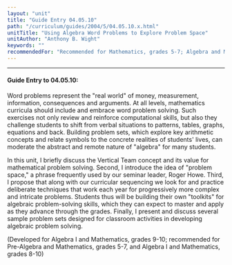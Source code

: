```yaml
---
layout: "unit"
title: "Guide Entry 04.05.10"
path: "/curriculum/guides/2004/5/04.05.10.x.html"
unitTitle: "Using Algebra Word Problems to Explore Problem Space"
unitAuthor: "Anthony B. Wight"
keywords: ""
recommendedFor: "Recommended for Mathematics, grades 5-7; Algebra and Mathematics, grades 8-10."
---
```

<body>
<hr/>
<h4>
Guide Entry to 04.05.10:
</h4>
<p>
Word problems represent the "real world" of money, measurement, information, consequences and arguments.  At all levels, mathematics curricula should include and embrace word problem solving.  Such exercises not only review and reinforce computational skills, but also they challenge students to shift from verbal situations to patterns, tables, graphs, equations and back.  Building problem sets, which explore key arithmetic concepts and relate symbols to the concrete realities of students' lives, can moderate the abstract and remote nature of "algebra" for many students.
</p>
<p>
In this unit, I briefly discuss the Vertical Team concept and its value for mathematical problem solving.   Second, I introduce the idea of "problem space," a phrase frequently used by our seminar leader, Roger Howe.  Third, I propose that along with our curricular sequencing we look for and practice deliberate techniques that work each year for progressively more complex and intricate problems.  Students thus will be building their own "toolkits" for algebraic problem-solving skills, which they can expect to master and apply as they advance through the grades.  Finally, I present and discuss several sample problem sets designed for classroom activities in developing algebraic problem solving.
</p>
<p>
(Developed for Algebra I and Mathematics, grades 9-10; recommended for Pre-Algebra and Mathematics, grades 5-7, and Algebra I and Mathematics, grades 8-10)
</p>
</body>

